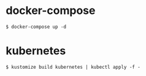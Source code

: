 # docker-compose
```
$ docker-compose up -d
```

# kubernetes
```
$ kustomize build kubernetes | kubectl apply -f -
```
